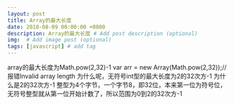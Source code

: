 ```yaml
---
layout: post
title: Array的最大长度
date: 2018-08-09 00:00:00 +0800
description: Array的最大长度 # Add post description (optional)
img:  # Add image post (optional)
tags: [javascript] # add tag
---
```


array的最大长度为Math.pow(2,32)-1
var arr = new Array(Math.pow(2,32));//报错Invalid array length
为什么呢，无符号int型的最大长度为2的32次方-1
为什么是2的32次方-1
整型为4个字节，一个字节8，即32位，本来第一位为符号位，无符号整型就从第一位开始计数了，所以范围为0到2的32次方-1
